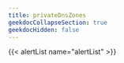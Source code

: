 ```yaml
---
title: privateDnsZones
geekdocCollapseSection: true
geekdocHidden: false
---
```


{{< alertList name="alertList" >}}